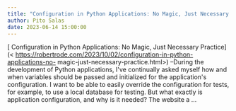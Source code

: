```yaml
---
title: "Configuration in Python Applications: No Magic, Just Necessary Practice"
author: Pito Salas
date: 2023-06-14 15:00:00
---
```



[ Configuration in Python Applications: No Magic, Just Necessary Practice](<
https://robertrode.com/2023/10/02/configuration-in-python-applications-no-
magic-just-necessary-practice.html>) –During the development of Python
applications, I've continually asked myself how and when variables should be
passed and initialized for the application's configuration. I want to be able
to easily override the configuration for tests, for example, to use a local
database for testing. But what exactly is application configuration, and why
is it needed? The website a …


